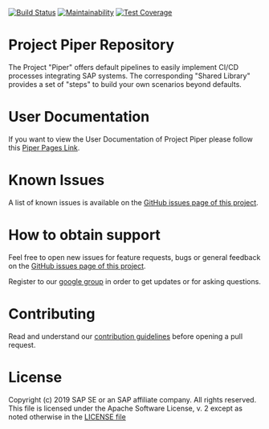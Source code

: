 [![Build Status](https://travis-ci.org/SAP/jenkins-library.svg?branch=master)](https://travis-ci.org/SAP/jenkins-library)
[![Maintainability](https://api.codeclimate.com/v1/badges/0e6a23344616e29b4ed0/maintainability)](https://codeclimate.com/github/SAP/jenkins-library/maintainability)
[![Test Coverage](https://api.codeclimate.com/v1/badges/0e6a23344616e29b4ed0/test_coverage)](https://codeclimate.com/github/SAP/jenkins-library/test_coverage)

# Project Piper Repository

The Project "Piper" offers default pipelines to easily implement CI/CD processes integrating SAP systems. The corresponding "Shared Library" provides a set of "steps" to build your own scenarios beyond defaults.

# User Documentation

If you want to view the User Documentation of Project Piper please follow this [Piper Pages Link][piper-library-user-doc].

# Known Issues

A list of known issues is available on the [GitHub issues page of this project][piper-library-issues].

# How to obtain support

Feel free to open new issues for feature requests, bugs or general feedback on
the [GitHub issues page of this project][piper-library-issues].

Register to our [google group][google-group] in order to get updates or for asking questions.

# Contributing

Read and understand our [contribution guidelines][piper-library-contribution]
before opening a pull request.

# License

Copyright (c) 2019 SAP SE or an SAP affiliate company. All rights reserved.
This file is licensed under the Apache Software License, v. 2 except as noted
otherwise in the [LICENSE file][piper-library-license]

[piper-library-user-doc]: https://sap.github.io/jenkins-library/
[piper-library-issues]: https://github.com/SAP/jenkins-library/issues
[piper-library-license]: ./LICENSE
[piper-library-contribution]: .github/CONTRIBUTING.md
[google-group]: https://groups.google.com/forum/#!forum/project-piper 
